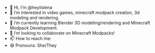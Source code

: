 - 👋 Hi, I’m @heyitslena
- 👀 I’m interested in video games, minecraft modpack creation, 3d modeling and rendering.
- 🌱 I’m currently learning Blender 3D modeling/rendering and Minecraft Modpack Development. 
- 💞️ I’m looking to collaborate on Minecraft Modpacks! 
- 📫 How to reach me: 
- 😄 Pronouns: She/They

<!---
heyitslena/heyitslena is a ✨ special ✨ repository because its `README.md` (this file) appears on your GitHub profile.
You can click the Preview link to take a look at your changes.
--->
